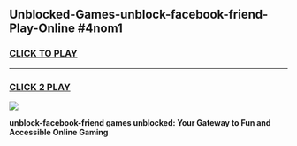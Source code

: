 
## Unblocked-Games-unblock-facebook-friend-Play-Online #4nom1
<h3>
<a href="https://news.freeplayer.one?title=unblock-facebook-friend&ref=3">CLICK TO PLAY</a></h3>
<hr>

<h3>
<a href="https://news.freeplayer.one?title=unblock-facebook-friend&ref=3">CLICK 2 PLAY</a>
  
</h3>

<a href="https://news.freeplayer.one?title=unblock-facebook-friend&ref=3"><img src="https://clearcache.store/games.png"></a>


**unblock-facebook-friend games unblocked: Your Gateway to Fun and Accessible Online Gaming**
